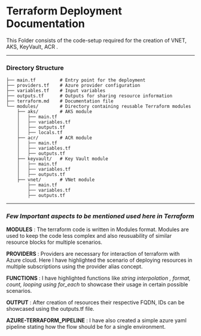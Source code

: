 # **Terraform Deployment Documentation**

This Folder consists of the code-setup required for the creation of VNET, AKS, KeyVault, ACR .

---

### **Directory Structure**

```
├── main.tf         # Entry point for the deployment
├── providers.tf    # Azure provider configuration
├── variables.tf    # Input variables
├── outputs.tf      # Outputs for sharing resource information
├── terraform.md    # Documentation file
└── modules/        # Directory containing reusable Terraform modules
    ├── aks/        # AKS module 
    │   ├── main.tf
    │   ├── variables.tf
    │   ├── outputs.tf
    │   ├── locals.tf
    ├── acr/        # ACR module
    │   ├── main.tf
    │   ├── variables.tf
    │   ├── outputs.tf
    ├── keyvault/   # Key Vault module
    │   ├── main.tf
    │   ├── variables.tf
    │   ├── outputs.tf
    ├── vnet/       # VNet module
        ├── main.tf
        ├── variables.tf
        ├── outputs.tf
```

---

### *Few Important aspects to be mentioned used here in Terraform*

**MODULES** : 
The terraform code is written in Modules format. Modules are used to keep the code less complex and also reusuability of similar resource blocks for multiple scenarios.

**PROVIDERS** :
Providers are necessary for interaction of terraform with Azure cloud. Here I have highlighted the scenario of deploying resources in multiple subscriptions using the provider alias concept.

**FUNCTIONS** :
I have highlighted functions like *string interpolation , format, count, looping using for_each* to showcase their usage in certain possible scenarios.

**OUTPUT** :
After creation of resources their respective FQDN, IDs can be showcased using the outputs.tf file.

**AZURE-TERRAFORM_PIPELINE** : 
I have also created a simple azure yaml pipeline stating how the flow should be for a single environment.